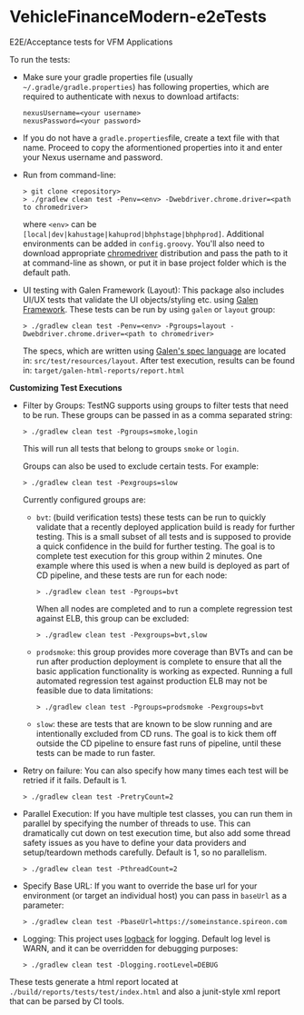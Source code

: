 # VehicleFinanceModern-e2eTests
E2E/Acceptance tests for VFM Applications

To run the tests:
* Make sure your gradle properties file (usually `~/.gradle/gradle.properties`) has following properties, which are required to authenticate with nexus to download artifacts:

    ```
    nexusUsername=<your username>
    nexusPassword=<your password>
    ```
* If you do not have a `gradle.properties`file, create a text file with that name. Proceed to copy the aformentioned properties into it and enter your Nexus username and password. 

* Run from command-line:

    ```
    > git clone <repository>
    > ./gradlew clean test -Penv=<env> -Dwebdriver.chrome.driver=<path to chromedriver>
    ```

    where `<env>` can be `[local|dev|kahustage|kahuprod|bhphstage|bhphprod]`. Additional environments can be added in `config.groovy`. You'll also need to download appropriate [chromedriver][1] distribution and pass the path to it at command-line as shown, or put it in base project folder which is the default path.

* UI testing with Galen Framework (Layout): This package also includes UI/UX tests that validate the UI objects/styling etc. using [Galen Framework][2]. These tests can be run by using `galen` or `layout` group:

    ```
    > ./gradlew clean test -Penv=<env> -Pgroups=layout -Dwebdriver.chrome.driver=<path to chromedriver>
    ```
    The specs, which are written using [Galen's spec language][3] are located in: `src/test/resources/layout`. After test execution, results can be found in: `target/galen-html-reports/report.html`

**Customizing Test Executions**

* Filter by Groups: TestNG supports using groups to filter tests that need to be run. These groups can be passed in as a comma separated string:

    ```
    > ./gradlew clean test -Pgroups=smoke,login
    ```

    This will run all tests that belong to groups `smoke` or `login`.

    Groups can also be used to exclude certain tests. For example:

    ```
    > ./gradlew clean test -Pexgroups=slow
    ```

    Currently configured groups are:

    * `bvt`: (build verification tests) these tests can be run to quickly validate that a recently deployed application build is ready for further testing. This is a small subset of all tests and is supposed to provide a quick confidence in the build for further testing. The goal is to complete test execution for this group within 2 minutes. One example where this used is when a new build is deployed as part of CD pipeline, and these tests are run for each node:

        ```
        > ./gradlew clean test -Pgroups=bvt
        ```

        When all nodes are completed and to run a complete regression test against ELB, this group can be excluded:

        ```
        > ./gradlew clean test -Pexgroups=bvt,slow
        ```

    * `prodsmoke`: this group provides more coverage than BVTs and can be run after production deployment is complete to ensure that all the basic application functionality is working as expected. Running a full automated regression test against production ELB may not be feasible due to data limitations:

        ```
        > ./gradlew clean test -Pgroups=prodsmoke -Pexgroups=bvt
        ```

    * `slow`: these are tests that are known to be slow running and are intentionally excluded from CD runs. The goal is to kick them off outside the CD pipeline to ensure fast runs of pipeline, until these tests can be made to run faster.

* Retry on failure: You can also specify how many times each test will be retried if it fails. Default is 1.

    ```
    > ./gradlew clean test -PretryCount=2
    ```

* Parallel Execution: If you have multiple test classes, you can run them in parallel by specifying the number of threads to use. This can dramatically cut down on test execution time, but also add some thread safety issues as you have to define your data providers and setup/teardown methods carefully. Default is 1, so no parallelism.

    ```
    > ./gradlew clean test -PthreadCount=2
    ```

* Specify Base URL: If you want to override the base url for your environment (or target an individual host) you can pass in `baseUrl` as a parameter:

    ```
    > ./gradlew clean test -PbaseUrl=https://someinstance.spireon.com
    ```

* Logging: This project uses [logback][4] for logging. Default log level is WARN, and it can be overridden for debugging purposes:

    ```
    > ./gradlew clean test -Dlogging.rootLevel=DEBUG
    ```

These tests generate a html report located at `./build/reports/tests/test/index.html` and also a junit-style xml report that can be parsed by CI tools.

[1]: https://sites.google.com/a/chromium.org/chromedriver/downloads
[2]: http://galenframework.com/
[3]: http://galenframework.com/docs/reference-galen-spec-language-guide/
[4]: https://logback.qos.ch
